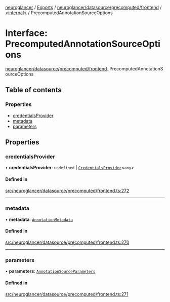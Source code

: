 [neuroglancer](../README.md) / [Exports](../modules.md) / [neuroglancer/datasource/precomputed/frontend](../modules/neuroglancer_datasource_precomputed_frontend.md) / [<internal\>](../modules/neuroglancer_datasource_precomputed_frontend._internal_.md) / PrecomputedAnnotationSourceOptions

# Interface: PrecomputedAnnotationSourceOptions

[neuroglancer/datasource/precomputed/frontend](../modules/neuroglancer_datasource_precomputed_frontend.md).[<internal>](../modules/neuroglancer_datasource_precomputed_frontend._internal_.md).PrecomputedAnnotationSourceOptions

## Table of contents

### Properties

- [credentialsProvider](neuroglancer_datasource_precomputed_frontend._internal_.PrecomputedAnnotationSourceOptions.md#credentialsprovider)
- [metadata](neuroglancer_datasource_precomputed_frontend._internal_.PrecomputedAnnotationSourceOptions.md#metadata)
- [parameters](neuroglancer_datasource_precomputed_frontend._internal_.PrecomputedAnnotationSourceOptions.md#parameters)

## Properties

### credentialsProvider

• **credentialsProvider**: `undefined` \| [`CredentialsProvider`](../classes/neuroglancer_credentials_provider.CredentialsProvider.md)<`any`\>

#### Defined in

[src/neuroglancer/datasource/precomputed/frontend.ts:272](https://github.com/ActiveBrainAtlas2/neuroglancer/blob/91617476/src/neuroglancer/datasource/precomputed/frontend.ts#L272)

___

### metadata

• **metadata**: [`AnnotationMetadata`](../classes/neuroglancer_datasource_precomputed_frontend._internal_.AnnotationMetadata.md)

#### Defined in

[src/neuroglancer/datasource/precomputed/frontend.ts:270](https://github.com/ActiveBrainAtlas2/neuroglancer/blob/91617476/src/neuroglancer/datasource/precomputed/frontend.ts#L270)

___

### parameters

• **parameters**: [`AnnotationSourceParameters`](../classes/neuroglancer_datasource_precomputed_base.AnnotationSourceParameters.md)

#### Defined in

[src/neuroglancer/datasource/precomputed/frontend.ts:271](https://github.com/ActiveBrainAtlas2/neuroglancer/blob/91617476/src/neuroglancer/datasource/precomputed/frontend.ts#L271)
